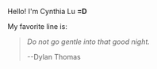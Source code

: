 Hello! I'm Cynthia Lu **=D**

My favorite line is:

> *Do not go gentle into that good night.*
> 
> --Dylan Thomas
